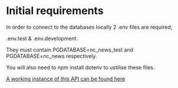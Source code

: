 # Initial requirements

In order to connect to the databases locally 2 .env files are required; 

.env.test & .env.development. 

They must contain PGDATABASE=nc_news_test and PGDATABASE=nc_news respectively.

You will also need to npm install dotenv to ustilise these files.

[A working instance of this API can be found here](https://skelbon-news-api.onrender.com)



